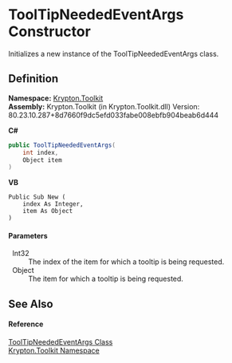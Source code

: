 # ToolTipNeededEventArgs Constructor


Initializes a new instance of the ToolTipNeededEventArgs class.



## Definition
**Namespace:** <a href="79d2eac2-21f4-54ff-7552-b20c33c30600.md">Krypton.Toolkit</a>  
**Assembly:** Krypton.Toolkit (in Krypton.Toolkit.dll) Version: 80.23.10.287+8d7660f9dc5efd033fabe008ebfb904beab6d444

**C#**
``` C#
public ToolTipNeededEventArgs(
	int index,
	Object item
)
```
**VB**
``` VB
Public Sub New ( 
	index As Integer,
	item As Object
)
```



#### Parameters
<dl><dt>  Int32</dt><dd>The index of the item for which a tooltip is being requested.</dd><dt>  Object</dt><dd>The item for which a tooltip is being requested.</dd></dl>

## See Also


#### Reference
<a href="6c4b843e-a0dc-8ebc-9a05-54261b107fc7.md">ToolTipNeededEventArgs Class</a>  
<a href="79d2eac2-21f4-54ff-7552-b20c33c30600.md">Krypton.Toolkit Namespace</a>  

